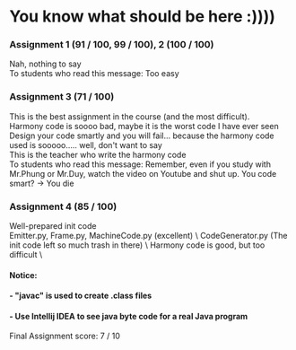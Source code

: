 # You know what should be here :))))

### Assignment 1 (91 / 100, 99 / 100), 2 (100 / 100)
Nah, nothing to say \
To students who read this message: Too easy 

### Assignment 3 (71 / 100)
This is the best assignment in the course (and the most difficult). \
Harmony code is soooo bad, maybe it is the worst code I have ever seen \
Design your code smartly and you will fail... because the harmony code used is sooooo..... well, don't want to say \
This is the teacher who write the harmony code \
To students who read this message: Remember, even if you study with Mr.Phung or Mr.Duy, watch the video on Youtube and shut up. You code smart? -> You die

### Assignment 4 (85 / 100)
Well-prepared init code \
Emitter.py, Frame.py, MachineCode.py (excellent) \ 
CodeGenerator.py (The init code left so much trash in there) \ 
Harmony code is good, but too difficult \
#### Notice: 
####    - "javac" is used to create .class files
####    - Use Intellij IDEA to see java byte code for a real Java program

Final Assignment score: 7 / 10
 
